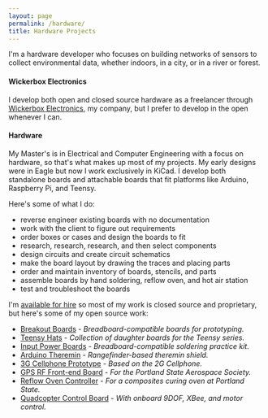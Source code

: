 ```yaml
---
layout: page
permalink: /hardware/
title: Hardware Projects
---
```


I'm a hardware developer who focuses on building networks of sensors to collect environmental data, whether indoors, in a city, or in a river or forest.

#### Wickerbox Electronics

I develop both open and closed source hardware as a freelancer through <a href="http://wickerbox.net/">Wickerbox Electronics</a>, my company, but I prefer to develop in the open whenever I can. 

<!--I wrote a series of articles called <a href="#">Setting up a KiCad Workflow</a> about using KiCad, a free and open source schematic capture tool. My libraries, tools, Pandoc and LaTeX templates, and all my KiCad-related scripts are public.-->

<!--#### Conference Talks

I talked at OpenSourceBridge about <a href="http://opensourcebridge.org/sessions/1365">Math vs Mathematics</a> and <a href="http://opensourcebridge.org/sessions/1618">Design from Breadboard to PCB</a> in 2014, and about <a href="http://opensourcebridge.org/sessions/1618">Getting Started with KiCad</a> in 2015.<-->

#### Hardware 

My Master's is in Electrical and Computer Engineering with a focus on hardware, so that's what makes up most of my projects. My early designs were in Eagle but now I work exclusively in KiCad. I develop both standalone boards and attachable boards that fit platforms like Arduino, Raspberry Pi, and Teensy. 

Here's some of what I do: 

- reverse engineer existing boards with no documentation
- work with the client to figure out requirements 
- order boxes or cases and design the boards to fit
- research, research, research, and then select components
- design circuits and create circuit schematics
- make the board layout by drawing the traces and placing parts 
- order and maintain inventory of boards, stencils, and parts
- assemble boards by hand soldering, reflow oven, and hot air station
- test and troubleshoot the boards

I'm <a href="http://www.wickerbox.net">available for hire</a> so most of my work is closed source and proprietary, but here's some of my open source work:

- <a href="https://github.com/wickerbox/Basic-Breakout-Boards">Breakout Boards</a> - <em>Breadboard-compatible boards for prototyping.</em>
- <a href="https://github.com/wickerbox/Teensy-Hats">Teensy Hats</a> - <em>Collection of daughter boards for the Teensy series.</em>
- <a href="http://wickerbox.net/input-power-boards/">Input Power Boards</a> - <em>Breadboard-compatible soldering practice kit.</em>
- <a href="http://wickerbox.net/arduino-theremin/">Arduino Theremin</a> - <em>Rangefinder-based theremin shield.</em>
- <a href="http://wickerbox.net/3g-cellphone/">3G Cellphone Prototype</a> - <em>Based on the 2G Cellphone.</em>
- <a href="http://wickerbox.net/gps-rf-front-end/">GPS RF Front-end Board</a> - <em>For the Portland State Aerospace Society.</em>
- <a href="http://wickerbox.net/reflow-oven-controller/">Reflow Oven Controller</a> - <em>For a composites curing oven at Portland State.</em>
- <a href="http://wickerbox.net/quadcopter-control-board/">Quadcopter Control Board</a> - <em>With onboard 9DOF, XBee, and motor control.</em>

